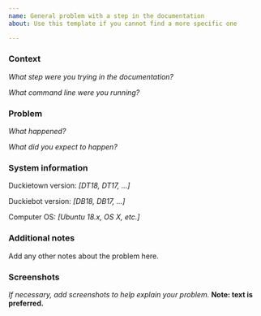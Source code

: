 ```yaml
---
name: General problem with a step in the documentation
about: Use this template if you cannot find a more specific one

---
```


### Context

*What step were you trying in the documentation?*

*What command line were you running?*

### Problem

*What happened?*

*What did you expect to happen?*


### System information

Duckietown version: *[DT18, DT17, ...]*

Duckiebot version: *[DB18, DB17, ...]*

Computer OS: *[Ubuntu 18.x, OS X, etc.]*


### Additional notes

Add any other notes about the problem here.

### Screenshots

*If necessary, add screenshots to help explain your problem.*
**Note: text is preferred.**

